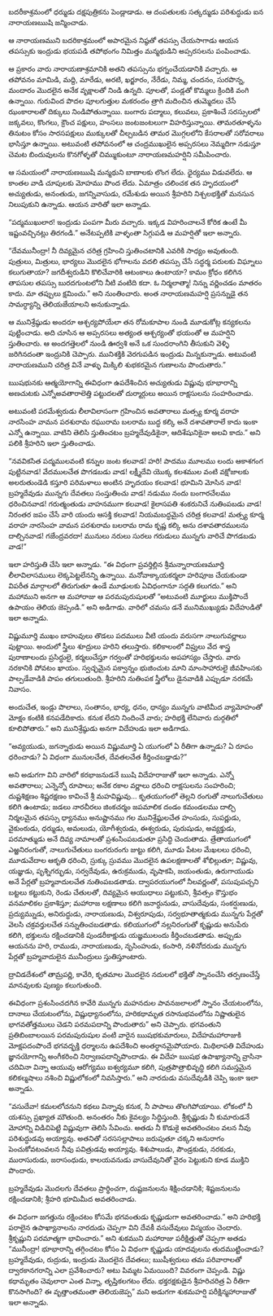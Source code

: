 ﻿బదరీకాశ్రమంలో ధర్ముడు దక్షపుత్రికను పెండ్లాడాడు. ఆ దంపతులకు సత్కర్ముడు పరిశుద్ధుడు ఐన నారాయణఋషి జన్మించాడు. 

ఆ నారాయణముని బదరికాశ్రమంలో అపారమైన నిష్ఠతో తపస్సు చేయసాగాడు ఆయన తపస్సుకు ఇంద్రుడు భయపడి తపోభంగం నిమిత్తం మన్మథుడిని అప్సరసలను పంపించాడు. 

ఆ ప్రకారం వారు నారాయణాశ్రమానికి అతని తపస్సును భగ్నంచేయడానికి వచ్చారు. ఆ తపోవనం మామిడి, మద్ది, మారేడు, అరటి, ఖర్జూరం, నేరేడు, నిమ్మ, చందనం, సురపొన్న, మందారం మొదలైన అనేక వృక్షాలతో నిండి ఉన్నది. పూలతో, పండ్లతో కొమ్మలు క్రిందికి వంగి ఉన్నాయి. గురువింద పొదల పూలగుత్తుల మకరందం త్రాగి మదించిన తుమ్మెదలు చేసే ఝంకారాలతో దిక్కులు నిండిపోతున్నాయి. బంగారు పద్మాలు, కలువలు, ప్రకాశించే సరస్సులలో జక్కవలు, కొంగలు, క్రౌంచ పక్షులు, హంసలు జంటజంటలుగా విహరిస్తున్నాయి. తామరతూళ్ళను తినుటం కోసం సారసపక్షులు ముక్కులతో చీల్చబడిన తామర మొగ్గలలోని కేసరాలతో సరోవరాలు భాసిస్తూ ఉన్నాయి. అటువంటి తపోవనంలో ఆ చంద్రముఖులైన అప్సరసలు నెమ్మదిగా నడుస్తూ చెమట బిందువులను కొనగోళ్ళతో చిమ్ముకుంటూ నారాయణమహర్షిని సమీపించారు. 

ఆ సమయంలో నారాయణఋషి మన్మథుని బాణాలకు లొంగ లేదు. ధైర్యము విడువలేదు. ఆ కాంతల వాడి చూపులకు మోహము పొంద లేదు. ఏమాత్రం చలించక తన హృదయంలో అచ్యుతుడు, అనంతుడు, జగన్నివాసుడు, రమేశుడు అయిన శ్రీహరిని నిశ్చలభక్తితో మనసున నిలుపుకుని ఉన్నాడు. ఆయన వారితో ఇలా అన్నాడు. 

“పద్మముఖులార! ఇంద్రుడు పంపగా మీరు వచ్చారు. ఇక్కడ విహరించాలనే కోరిక ఉంటే మీ ఇష్టంవచ్చినట్లు తిరగండి.” అనేటప్పటికి వాళ్ళంతా సిగ్గుపడి ఆ మహర్షితో ఇలా అన్నారు. 

“దేవమునీంద్రా! నీ దివ్యమైన చరిత్ర గ్రహించి స్తుతించటానికి ఎవరికి సాధ్యం అవుతుంది. పుత్రులు, మిత్రులు, భార్యలు మొదలైన భోగాలను వదలి తపస్సు చేసే సద్ధర్మ పరులకు విఘ్నాలు కలుగుతాయా? జగదీశ్వరుడిని కొలిచేవారికి ఆటంకాలు ఉంటాయా? కామం క్రోధం కలిగిన తాపసుల తపస్సు బురదగుంటలోని నీటి వంటిది కదా. ఓ నిర్మలాత్మా! నిన్ను వర్ణించడం మాతరం కాదు. మా తప్పులు క్షమించు.” అని నుంతించారు. అంత నారాయణమహర్షి ప్రసన్నుడై తన సామర్ధ్యాన్ని తెలియజేయాలని అనుకున్నాడు. 

ఆ మునిశ్రేష్ఠుడు అందరూ ఆశ్చర్యపోయేలా తన రోమకూపాల నుండి మూడుకోట్ల కన్యకలను పుట్టించాడు. అది చూసిన ఆ అప్సరసలు అత్యంత ఆశ్చర్యంతో భయంతో ఆ మహర్షిని స్తుతించారు. ఆ అందగత్తెలలో నుండి ఊర్వశి అనే ఒక సుందరాంగిని తీసుకుని వెళ్ళి జరిగినదంతా ఇంద్రునికి చెప్పారు. మునిశక్తికి వెరగుపడిన ఇంద్రుడు మిన్నకున్నాడు. అటువంటి నారాయణముని చరిత్ర వినే వాళ్ళు మిక్కిలి శుభకరమైన గుణాలను పొందుతారు.” 

ఋషభునకు ఆత్మయోగాన్ని ఈవిధంగా ఉపదేశించిన అచ్యుతుడు విష్ణువు భూభారాన్ని అణచుటకు ఎన్నోఅవతారాలెత్తి పట్టుదలతో దుర్మార్గులు అయిన రాక్షసులను సంహరించాడు. 

అటువంటి పరమేశ్వరుడు లీలావిలాసంగా గ్రహించిన అవతారాలు మత్స్య కూర్మ వరాహ నారసింహ వామన పరశురామ రఘురామ బలరామ బుద్ధ కల్కి అనే దశావతారాలే కాదు ఇంకా ఎన్నో ఉన్నాయి. వాటిని తెలిసి స్తుతించటం బ్రహ్మదేవుడికైనా, ఆదిశేషునికైనా అలవి కాదు.” అని పలికి శ్రీహరిని ఇలా స్తుతించాడు. 

“నవవికసిత పద్మములవంటి కన్నుల జంట కలవాడ! హరి! పాదము మూలము లందు ఆకాశగంగ పుట్టినవాడ! వేదములచేత పొగడబడు వాడ! లక్ష్మీదేవి యొక్క కలశముల వంటి వక్షోజాలకు అలరుతుండెడి కస్తూరి పరిమళాలు అంటిన హృదయం కలవాడ! భూమిని మోసిన వాడ! బ్రహ్మదేవుడు మున్నగు దేవతలు సంస్తుతించు వాడ! నడుము నందు బంగారచేలము ధరించినవాడ! గరుత్మంతుడు వాహనముగా కలవాడ! కైలాసపతి శంకరునిచే నుతింపబడు వాడ! నిరంతర జపం చేసే వారి యందు ఆసక్తి కలవాడ! నియమబద్ధమైన చరిత్ర కలవాడ! మత్స్య కూర్మ వరాహ నారసింహ వామన పరశురామ బలరామ రామ కృష్ణ కల్కి అను దశావతారములను దాల్చినవాడ! గజేంద్రవరదా! మునులు నరులు సురలు గరుడులు మున్నగు వారిచే పొగడబడు వాడ!” 

ఇలా హరిస్తుతి చేసి ఇలా అన్నాడు. “ఈ విధంగా ప్రవర్తిల్లిన శ్రీమన్నారాయణమూర్తి లీలావిలాసములు లెక్కపెట్టలేనన్ని ఉన్నాయి. మనోవాక్కాయకర్మలా హరిపూజ చేయకుండా విపరీత మార్గాలలో తిరుగుతూ ఉండే మూఢులకు ఏవిధంగానూ సద్గతి కలుగదు.” అని మహాముని అనగా ఆ మహారాజు ఆ పరమపురుషులతో “అటువంటి మూర్ఖులు ముక్తిపొందే ఉపాయం తెలియ జెప్పండి.” అని అడిగాడు. వారిలో చమసు డనే మునిముఖ్యుడు విదేహుడితో ఇలా అన్నాడు. 

విష్ణుమూర్తి ముఖం బాహువులు తొడలు పదములు వీటి యందు వరుసగా నాలుగువర్ణాలు పుట్టాయి. అందులో స్త్రీలు శూద్రులు హరిని తలుస్తారు. కలికాలంలో విప్రులు వేద శాస్త్ర పురాణాలందు ప్రసిద్ధులై, కర్మలుచేస్తూ గర్వంతో హరిభక్తులను అపహాస్యం చేస్తారు. వారు నరకానికి పోవటం ఖాయం. స్వచ్ఛమైన పక్వాన్నం భుజించుట మాని మాంసాహారులై జీవహింసకు పాల్పడేవాడికి పాపం తగులుతుంది. శ్రీహరిని నుతింపక స్త్రీలోలు డైనవాడికి ఎప్పుడూ నరకమే నివాసం. 

అందుచేత, ఇండ్లు పొలాలు, సంతానం, భార్య, ధనం, ధాన్యం మున్నగు వాటిమీద వ్యామోహంతో మోక్షం కంటికి కనపడేదికాదు. కనుక లేదని నిందించే వారు; హరిభక్తి లేనివారు దుర్గతిలో కూలిపోతారు.” అని మునిశ్రేష్ఠుడు అనగా విదేహుడు ఇలా అడిగాడు. 

“అవ్యయుడు, జగన్నాథుడు అయిన విష్ణుమూర్తి ఏ యుగంలో ఏ రీతిగా ఉన్నాడు? ఏ రూపం ధరించాడు? ఏ విధంగా మునులచేత, దేవతలచేత కీర్తించబడ్డాడు?” 

అని అడుగగా విని వారిలో కరభాజనుడనే ఋషి విదేహరాజుతో ఇలా అన్నాడు. ఎన్నో అవతారాలు; ఎన్నెన్నో రూపాలు; అనేక రకాల వర్ణాలు ధరించి రాక్షసులను సంహరించి; దుష్టశిక్షణం శిష్టరక్షణం కావించే శ్రీ మహవిష్ణువు…
కృతయుగంలో తెల్లని రంగుతో నాలుగుచేతులు కలిగి ఉంటాడు; జడలు నారచీరలు జింకచర్మం జపమాలిక దండం కమండలము దాల్చి నిర్మలమైన తపస్సు ధ్యానము అనుష్టానము గల మునిశ్రేష్ఠులచేత హంసుడు, సుపర్ణుడు, వైకుంఠుడు, ధర్ముడు, అమలుడు, యోగీశ్వరుడు, ఈశ్వరుడు, పురుషుడు, అవ్యక్తుడు, పరమాత్ముడు అనే దివ్య నామాలతో ప్రశంసింపబడుతూ ప్రసిద్ధి చెందుతాడు.
త్రేతాయుగంలో ఎఱ్ఱనిరంగుతో, నాలుగుచేతులు బంగరురంగు జుట్టు కలిగి, మూడు పేటల మేఖలలు ధరించి, మూడువేదాల ఆకృతి ధరించి, స్రుక్కు స్రువము మొదలైన ఉపలక్షణాలతో శోభిల్లుతూ; విష్ణువు, యజ్ఞుడు, పృశ్నిగర్భుడు, సర్వదేవుడు, ఉరుక్రముడు, వృషాకపి, జయంతుడు, ఉరుగాయుడు అనే పేర్లతో బ్రహ్మవాదులచేత నుతింపబడతాడు.
ద్వాపరయుగంలో నీలవర్ణంతో, పసుపుపచ్చని బట్టలు కట్టుకుని, రెండు చేతులతో, దివ్యమైన ఆయుధాలు పట్టుకుని, శ్రీవత్సం కౌస్తుభం వనమాలికల ప్రకాశిస్తూ; మహారాజ లక్షణాలు కలిగి జనార్ధునుడు, వాసుదేవుడు, సంకర్షుణుడు, ప్రద్యుమ్నుడు, అనిరుద్ధుడు, నారాయణుడు, విశ్వరూపుడు, సర్వభూతాత్మకుడు మున్నగు పేర్లతో వెలసి చక్రవర్తులచేత సన్నుతించబడతాడు.
కలియుగంలో నల్లనిరంగుతో కృష్ణుడు అనుపేరు కలిగి, భక్తులను రక్షించడానికి పుండరీకాక్షుడు యజ్ఞములందు కీర్తించబడతాడు. అప్పుడు ఆయనను హరి, రాముడు, నారాయణుడు, నృసింహుడు, కంసారి, నళినోదరుడు మున్నగు పేర్లతో బ్రహ్మవాదులైన మునీంద్రులు స్తుతిస్తూంటారు. 

ద్రావిడదేశంలో తామ్రపర్ణి, కావేరి, కృతమాల మొదలైన నదులలో భక్తితో స్నానంచేసి తర్పణంచేస్తే మానవులకు పుణ్యం కలుగుతుంది. 

ఈవిధంగా ప్రశంసించదగిన కావేరి మున్నగు మహనదుల పావనజలాలలో స్నానం చేయటంలోను, దానాలు చేయటంలోను, విష్ణుధ్యానంలోను, హరికథామృత రసానుభవంలోను నిష్ణాతులైన భాగవతోత్తములు చెడని పరమపదాన్ని పొందుతారు” అని చెప్పారు. భగవంతుని ప్రతిబింబాలయిన పరమపురుషుల వంటి వారైన ఋషభకుమారులు, విదేహమహారాజుకి మోక్షపదంపొందే భగవద్భక్తి ధర్మాలను ఉపదేశించి అంతర్ధానమైపోయారు. మిథిలాపతి విదేహుడు జ్ఞానయోగాన్ని అంగీకరించి నిర్వాణపదాన్నిపొందాడు. ఈ విదేహ ఋషభ ఉపాఖ్యానాన్ని వ్రాసినా చదివినా విన్నా ఆయువు ఆరోగ్యము ఐశ్వర్యమూ కలిగి, పుత్రపౌత్రాభివృద్ధి కలిగి సమస్తమైన కలికల్మషాలు నశించి విష్ణులోకంలో నివసిస్తారు.” అని నారదుడు వసుదేవుడికి చెప్పి ఇంకా ఇలా అన్నాడు. 

“వసుదేవా! కమలలోచనుని కథలు విన్నావు కనుక, నీ పాపాలు తొలగిపోయాయి. లోకంలో నీ యశస్సు ప్రఖ్యాత మౌతుంది. అనంతరం నీకు కైవల్యం సిద్ధిస్తుంది. శ్రీకృష్ణుడు నీ కుమారుడనే మోహాన్ని విడిచిపెట్టి విష్ణువుగా తెలిసి సేవించు. అతడు నీ కొడుకై అవతరించటం వలన నీవు పరిశుద్ధుడవు అయ్యావు. అతనితో సరససల్లాపాలు జరుపుతూ చక్కని అనురాగం పెంచుకోవటంవలన నీవు పవిత్రుడవు అయ్యావు. శిశుపాలుడు, పౌండ్రకుడు, నరకుడు, మురాసురుడు, జరాసంధుడు, కాలయవనుడు వాసుదేవునితో వైరం పెట్టుకుని కూడ ముక్తిని పొందారు. 

బ్రహ్మదేవుడు మొదలగు దేవతలు ప్రార్థించగా, దుష్టజనులను శిక్షించడానికి; శిష్టజనులను రక్షించడానికి; శ్రీహరి భూమిమీద అవతరించాడు. 

ఈ విధంగా జగత్తును రక్షించటం కోసమే భగవంతుడు కృష్ణుడుగా అవతరించాడు.” అని హరిభక్తి పరాలైన ఉపాఖ్యానాలను నారదుడు చెప్పగా విని దేవకీ వసుదేవులు విస్మయం చెందారు. శ్రీకృష్ణుని పరమాత్మగా భావించారు.” అని శుకముని మహారాజు పరీక్షిత్తుతో చెప్పగా అతడు “మునీంద్రా! భూభారాన్ని తగ్గించటం కోసం ఏ విధంగా కృష్ణుడు యాదవులను తుదముట్టించాడు? బ్రహ్మదేవుడు, రుద్రుడు, ఇంద్రుడు మొదలైన దేవతలు; ఋషీశ్వరులు తమ పరివారాలతో ద్వారకానగరాన్ని ఎలా ప్రవేశించారు? అటు పిమ్మట ఏమయింది? వివరంగా చెప్పండి. విష్ణు కథామృతం చెవులారా ఎంత విన్నా, తృప్తికలగటం లేదు. భక్తరక్షకుడైన శ్రీహరిచరిత్ర ఏ రీతిగా కొనసాగింది? ఈ వృత్తాంతమంతా తెలియజెప్ప” మని అడుగగా శుకమహర్షి పరీక్షిన్మహారాజుతో ఇలా అన్నాడు. 

